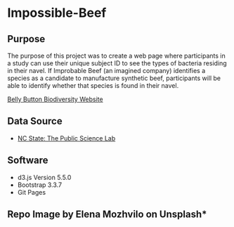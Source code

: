 # Impossible-Beef

## Purpose

The purpose of this project was to create a web page where participants in a study can use their unique subject ID to see the types of bacteria residing in their navel. If Improbable Beef (an imagined company) identifies a species as a candidate to manufacture synthetic beef, participants will be able to identify whether that species is found in their navel.

[Belly Button Biodiversity Website](https://jisellejones.github.io/Impossible-Beef/)

## Data Source
- [NC State: The Public Science Lab](http://robdunnlab.com/projects/belly-button-biodiversity/results-and-data/)

## Software
  - d3.js Version 5.5.0
  - Bootstrap 3.3.7
  - Git Pages

## Repo Image by Elena Mozhvilo on Unsplash*
